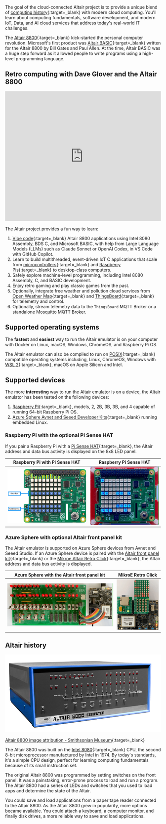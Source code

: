 The goal of the cloud-connected Altair project is to provide a unique blend of [computing history](https://en.wikipedia.org/wiki/Retrocomputing){:target=_blank} with modern cloud computing. You'll learn about computing fundamentals, software development, and modern IoT, Data, and AI cloud services that address today's real-world IT challenges.

The [Altair 8800](https://en.wikipedia.org/wiki/Altair_8800?azure-portal=true){:target=_blank} kick-started the personal computer revolution. Microsoft's first product was [Altair BASIC](https://en.wikipedia.org/wiki/Altair_BASIC?azure-portal=true){:target=_blank} written for the Altair 8800 by Bill Gates and Paul Allen. At the time, Altair BASIC was a huge step forward as it allowed people to write programs using a high-level programming language.

<!-- ## Get started docs

Head to [Get started](/start/Deploy){:target=_blank} to learn how to deploy and run the Altair 8800 emulator. -->

## Retro computing with Dave Glover and the Altair 8800

<iframe width="100%" height="420" src="https://www.youtube.com/embed/fSz5lTaXS0E" title="YouTube video player" frameborder="0" allow="accelerometer; autoplay; clipboard-write; encrypted-media; gyroscope; picture-in-picture" allowfullscreen></iframe>

The Altair project provides a fun way to learn:

1. [Vibe code](https://en.wikipedia.org/wiki/Vibe_coding){:target=_blank} Altair 8800 applications using Intel 8080 Assembly, BDS C, and Microsoft BASIC, with help from Large Language Models (LLMs) such as Claude Sonnet or OpenAI Codex, in VS Code with GitHub Copilot.
2. Learn to build multithreaded, event-driven IoT C applications that scale from [microcontrollers](https://en.wikipedia.org/wiki/Microcontroller){:target=_blank} and [Raspberry Pis](https://en.wikipedia.org/wiki/Raspberry_Pi){:target=_blank} to desktop-class computers.
3. Safely explore machine-level programming, including Intel 8080 Assembly, C, and BASIC development.
4. Enjoy retro gaming and play classic games from the past.
5. Optionally, integrate free weather and pollution cloud services from [Open Weather Map](http://openweathermap.org){:target=_blank} and [ThingsBoard](https://thingsboard.io/){:target=_blank} for telemetry and control.
6. Optionally, stream telemetry data to the `ThingsBoard` MQTT Broker or a standalone Mosquitto MQTT Broker.

## Supported operating systems

The **fastest** and **easiest** way to run the Altair emulator is on your computer with Docker on Linux, macOS, Windows, ChromeOS, and Raspberry Pi OS.

The Altair emulator can also be compiled to run on [POSIX](https://en.wikipedia.org/wiki/POSIX){:target=_blank} compatible operating systems including, Linux, ChromeOS, Windows with [WSL 2](https://docs.microsoft.com/en-us/windows/wsl/install){:target=_blank}, macOS on Apple Silicon and Intel.

## Supported devices

The more **interesting** way to run the Altair emulator is on a device, the Altair emulator has been tested on the following devices:

1. [Raspberry Pi](https://www.raspberrypi.org/){:target=_blank}, models, 2, 2B, 3B, 3B, and 4 capable of running 64-bit Raspberry Pi OS.
2. [Azure Sphere Avnet and Seeed Developer Kits](https://azure.microsoft.com/services/azure-sphere/){:target=_blank} running embedded Linux.

### Raspberry Pi with the optional Pi Sense HAT

If you pair a Raspberry Pi with a [Pi Sense HAT](https://www.raspberrypi.com/products/sense-hat/){:target=_blank}, the Altair address and data bus activity is displayed on the 8x8 LED panel.

| Raspberry Pi with Pi Sense HAT  | Raspberry Pi Sense HAT |
|--|--|
| ![The image shows the address and data bus LEDs](./img/raspberry_pi_sense_hat_map.png) | ![The gif shows the address and data bus LEDs in action](./img/raspberry_pi_sense_hat.gif) |

### Azure Sphere with optional Altair front panel kit

The Altair emulator is supported on Azure Sphere devices from Avnet and Seeed Studio. If an Azure Sphere device is paired with the [Altair front panel kit](https://github.com/AzureSphereCloudEnabledAltair8800/AzureSphereAltair8800.Hardware){:target=_blank} or the [Mikroe Altair Retro Click](https://www.mikroe.com/blog/8800-retro-click){:target=_blank}, the Altair address and data bus activity is displayed.

| Azure Sphere with the Altair front panel kit | MikroE Retro Click |
|--|--|
| ![The gif shows the Altair on Azure Sphere with the Altair front panel](./img/altair_on_sphere.gif) | ![The gif shows the address and data bus LEDs in action](./img/avnet_retro_click.gif) |

## Altair history

![The image shows the Altair 8800](./img/altair-8800-smithsonian-museum.png)

[Altair 8800 image attribution - Smithsonian Museum](https://commons.wikimedia.org/wiki/File:Altair_8800,_Smithsonian_Museum.jpg){:target=_blank}

The Altair 8800 was built on the [Intel 8080](https://en.wikipedia.org/wiki/Intel_8080?azure-portal=true){:target=_blank} CPU, the second 8-bit microprocessor manufactured by Intel in 1974. By today's standards, it's a simple CPU design, perfect for learning computing fundamentals because of its small instruction set.

The original Altair 8800 was programmed by setting switches on the front panel. It was a painstaking, error-prone process to load and run a program. The Altair 8800 had a series of LEDs and switches that you used to load apps and determine the state of the Altair.

You could save and load applications from a paper tape reader connected to the Altair 8800. As the Altair 8800 grew in popularity, more options became available. You could attach a keyboard, a computer monitor, and finally disk drives, a more reliable way to save and load applications.

